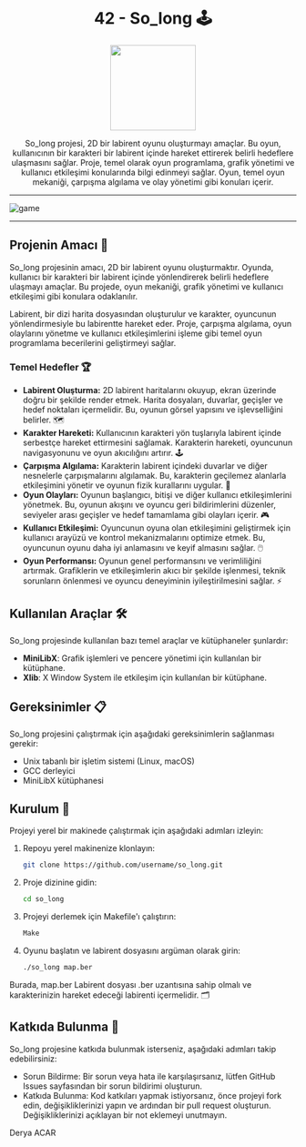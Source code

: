 <!-- Proje Başlığı -->
<h1 align="center"> 42 - So_long 🕹️</h1>

<!-- Proje Logosu veya Görseli -->
<p align="center">
  <a target="blank"><img src="https://i.hizliresim.com/51fltai.png" height="150" width="150" /></a>
</p>

<!-- Proje Açıklaması -->
<p align="center">
So_long projesi, 2D bir labirent oyunu oluşturmayı amaçlar. Bu oyun, kullanıcının bir karakteri bir labirent içinde hareket ettirerek belirli hedeflere ulaşmasını sağlar. Proje, temel olarak oyun programlama, grafik yönetimi ve kullanıcı etkileşimi konularında bilgi edinmeyi sağlar. Oyun, temel oyun mekaniği, çarpışma algılama ve olay yönetimi gibi konuları içerir.</p>

---

![game](https://i.hizliresim.com/by7jmeg.png)

---


## Projenin Amacı 🎯

So_long projesinin amacı, 2D bir labirent oyunu oluşturmaktır. Oyunda, kullanıcı bir karakteri bir labirent içinde yönlendirerek belirli hedeflere ulaşmayı amaçlar. Bu projede, oyun mekaniği, grafik yönetimi ve kullanıcı etkileşimi gibi konulara odaklanılır.

Labirent, bir dizi harita dosyasından oluşturulur ve karakter, oyuncunun yönlendirmesiyle bu labirentte hareket eder. Proje, çarpışma algılama, oyun olaylarını yönetme ve kullanıcı etkileşimlerini işleme gibi temel oyun programlama becerilerini geliştirmeyi sağlar.

### Temel Hedefler 🏆

- **Labirent Oluşturma:** 2D labirent haritalarını okuyup, ekran üzerinde doğru bir şekilde render etmek. Harita dosyaları, duvarlar, geçişler ve hedef noktaları içermelidir. Bu, oyunun görsel yapısını ve işlevselliğini belirler. 🗺️
- **Karakter Hareketi:** Kullanıcının karakteri yön tuşlarıyla labirent içinde serbestçe hareket ettirmesini sağlamak. Karakterin hareketi, oyuncunun navigasyonunu ve oyun akıcılığını artırır. 🕹️
- **Çarpışma Algılama:** Karakterin labirent içindeki duvarlar ve diğer nesnelerle çarpışmalarını algılamak. Bu, karakterin geçilemez alanlarla etkileşimini yönetir ve oyunun fizik kurallarını uygular. 🚧
- **Oyun Olayları:** Oyunun başlangıcı, bitişi ve diğer kullanıcı etkileşimlerini yönetmek. Bu, oyunun akışını ve oyuncu geri bildirimlerini düzenler, seviyeler arası geçişler ve hedef tamamlama gibi olayları içerir. 🎮
- **Kullanıcı Etkileşimi:** Oyuncunun oyuna olan etkileşimini geliştirmek için kullanıcı arayüzü ve kontrol mekanizmalarını optimize etmek. Bu, oyuncunun oyunu daha iyi anlamasını ve keyif almasını sağlar. 🖱️
- **Oyun Performansı:** Oyunun genel performansını ve verimliliğini artırmak. Grafiklerin ve etkileşimlerin akıcı bir şekilde işlenmesi, teknik sorunların önlenmesi ve oyuncu deneyiminin iyileştirilmesini sağlar. ⚡

## Kullanılan Araçlar 🛠️

So_long projesinde kullanılan bazı temel araçlar ve kütüphaneler şunlardır:

- **MiniLibX**: Grafik işlemleri ve pencere yönetimi için kullanılan bir kütüphane.
- **Xlib**: X Window System ile etkileşim için kullanılan bir kütüphane.

## Gereksinimler 📋

So_long projesini çalıştırmak için aşağıdaki gereksinimlerin sağlanması gerekir:

- Unix tabanlı bir işletim sistemi (Linux, macOS)
- GCC derleyici
- MiniLibX kütüphanesi

## Kurulum 🔧

Projeyi yerel bir makinede çalıştırmak için aşağıdaki adımları izleyin:

1. Repoyu yerel makinenize klonlayın:
   ```bash
   git clone https://github.com/username/so_long.git

2. Proje dizinine gidin:
   ```bash
   cd so_long
3. Projeyi derlemek için Makefile'ı çalıştırın:
   ```bash
   Make
4. Oyunu başlatın ve labirent dosyasını argüman olarak girin:
   ```bash
   ./so_long map.ber
Burada, map.ber Labirent dosyası .ber uzantısına sahip olmalı ve karakterinizin hareket edeceği labirenti içermelidir. 🗂️

## Katkıda Bulunma 🤝
So_long projesine katkıda bulunmak isterseniz, aşağıdaki adımları takip edebilirsiniz:

- Sorun Bildirme: Bir sorun veya hata ile karşılaşırsanız, lütfen GitHub Issues sayfasından bir sorun bildirimi oluşturun.
- Katkıda Bulunma: Kod katkıları yapmak istiyorsanız, önce projeyi fork edin, değişikliklerinizi yapın ve ardından bir pull request oluşturun. Değişikliklerinizi açıklayan bir not eklemeyi unutmayın.

Derya ACAR
